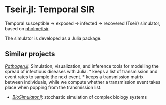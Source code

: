 # Tseir.jl: Temporal SIR

Temporal susceptible -> exposed -> infected -> recovered (Tseir) simulator, based on 
[pholme/tsir](https://github.com/pholme/tsir).

The simulator is developed as a Julia package.

## Similar projects

*[Pathogen.jl](https://github.com/jangevaare/Pathogen.jl)*: Simulation,
visualization, and inference tools for modelling the spread of infectious
diseases with Julia.
    * keeps a list of transmission and event rates to sample the next event.
    * keeps a transmission matrix between individuals, while we
      compute whether a transmission event takes place when popping from the
      transmission list.
* *[BioSimulator.jl](https://github.com/alanderos91/BioSimulator.jl/tree/master)*: stochastic simulation of complex biology systems
